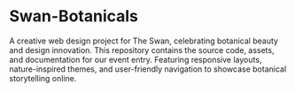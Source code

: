 # Swan-Botanicals
A creative web design project for The Swan, celebrating botanical beauty and design innovation. This repository contains the source code, assets, and documentation for our event entry. Featuring responsive layouts, nature-inspired themes, and user-friendly navigation to showcase botanical storytelling online.
